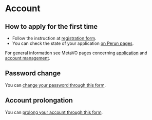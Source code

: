 # Account

## How to apply for the first time

- Follow the instruction at [registration form](https://metavo.metacentrum.cz/en/application/form).
- You can check the state of your application [on Perun pages](https://metavo.metacentrum.cz/en/application/statecheck).

For general information see MetaVO pages concerning [application](https://metavo.metacentrum.cz/en/application/index.html) and [account management](https://metavo.metacentrum.cz/en/myaccount/index.html).

## Password change

You can [change your password through this form](https://metavo.metacentrum.cz/en/myaccount/heslo.html).

## Account prolongation

You can [prolong your account through this form](https://metavo.metacentrum.cz/en/myaccount/prodlouzeni).

<!--

!!! todo
    Following is to be done.

## Expired account renewal

- co delat, kam napsat kdyz jim ucet vyprsel (treba uz pred nejakou dobou)
- opet kam napsat/kliknout at netapou

## Banned account renewal

- co delat kdyz se jim zabanuje ucet (IP adresa)
- kam napsat, co potrebujeme vedet

-->

